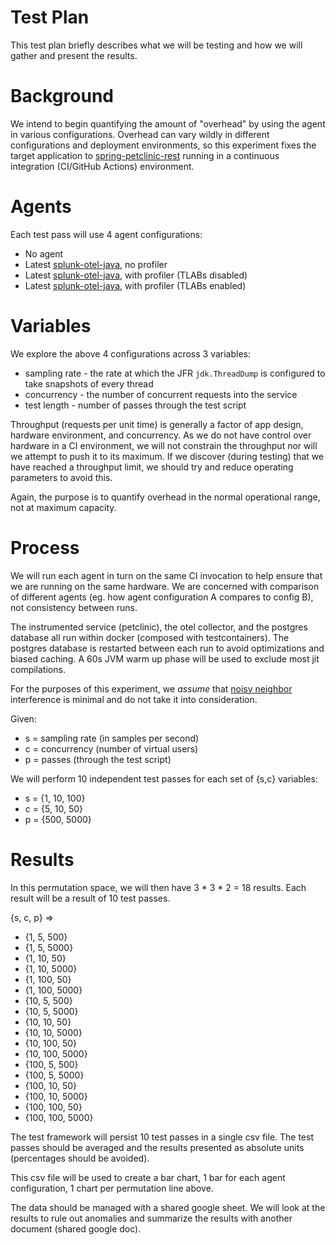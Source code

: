 # Test Plan

This test plan briefly describes what we will be testing and how we will 
gather and present the results.

# Background

We intend to begin quantifying the amount of "overhead" by using the agent in various configurations.
Overhead can vary wildly in different configurations and deployment environments, so this experiment 
fixes the target application to [spring-petclinic-rest](https://github.com/spring-petclinic/spring-petclinic-rest) 
running in a continuous integration (CI/GitHub Actions) environment.

# Agents

Each test pass will use 4 agent configurations:

* No agent
* Latest [splunk-otel-java](https://github.com/signalfx/splunk-otel-java), no profiler
* Latest [splunk-otel-java](https://github.com/signalfx/splunk-otel-java), with profiler (TLABs disabled)
* Latest [splunk-otel-java](https://github.com/signalfx/splunk-otel-java), with profiler (TLABs enabled)

# Variables

We explore the above 4 configurations across 3 variables:

* sampling rate - the rate at which the JFR `jdk.ThreadDump` is configured to take snapshots of every thread 
* concurrency - the number of concurrent requests into the service
* test length - number of passes through the test script

Throughput (requests per unit time) is generally a factor of app design, hardware environment, and concurrency.
As we do not have control over hardware in a CI environment, we will not constrain the throughput nor will
we attempt to push it to its maximum. If we discover (during testing) that we have reached a throughput
limit, we should try and reduce operating parameters to avoid this.

Again, the purpose is to quantify overhead in the normal operational range, not at maximum capacity.

# Process

We will run each agent in turn on the same CI invocation to help ensure that we are running on the same hardware.
We are concerned with comparison of different agents (eg. how agent configuration A compares to config B),
not consistency between runs. 

The instrumented service (petclinic), the otel collector, and the postgres database all run
within docker (composed with testcontainers). The postgres database is restarted between each run to avoid optimizations 
and biased caching. A 60s JVM warm up phase will be used to exclude most jit compilations.

For the purposes of this experiment, we _assume_ that [noisy neighbor](https://searchcloudcomputing.techtarget.com/definition/noisy-neighbor-cloud-computing-performance)
interference is minimal and do not take it into consideration.

Given:
* s = sampling rate (in samples per second)
* c = concurrency (number of virtual users)
* p = passes (through the test script)

We will perform 10 independent test passes for each set of {s,c} variables:

* s = {1, 10, 100} 
* c = {5, 10, 50}
* p = {500, 5000}

# Results

In this permutation space, we will then have 3 * 3 * 2 = 18 results. Each result will
be a result of 10 test passes.

{s, c, p} => 
* {1, 5, 500}
* {1, 5, 5000}
* {1, 10, 50}
* {1, 10, 5000}
* {1, 100, 50}
* {1, 100, 5000}
* {10, 5, 500}
* {10, 5, 5000}
* {10, 10, 50}
* {10, 10, 5000}
* {10, 100, 50}
* {10, 100, 5000}
* {100, 5, 500}
* {100, 5, 5000}
* {100, 10, 50}
* {100, 10, 5000}
* {100, 100, 50}
* {100, 100, 5000}

The test framework will persist 10 test passes in a single csv file.
The test passes should be averaged and the results presented as 
absolute units (percentages should be avoided).

This csv file will be used to create a bar chart, 1 bar for 
each agent configuration, 1 chart per permutation line above.

The data should be managed with a shared google sheet.
We will look at the results to rule out anomalies and 
summarize the results with another document (shared google doc).